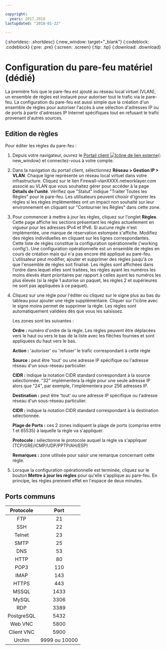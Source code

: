 ```yaml
---

copyright:
  years: 2017,2018
lastupdated: "2018-01-22"

---
```


{:shortdesc: .shortdesc}
{:new_window: target="_blank"}
{:codeblock: .codeblock}
{:pre: .pre}
{:screen: .screen}
{:tip: .tip}
{:download: .download}

# Configuration du pare-feu matériel (dédié)

La première fois que le pare-feu est ajouté au réseau local virtuel (VLAN), un ensemble de règles est instauré pour autoriser tout le trafic via le pare-feu. La configuration du pare-feu est aussi simple que la création d'un ensemble de règles pour autoriser l'accès à une sélection d'adresses IP ou de ports à partir d'adresses IP Internet spécifiques tout en refusant le trafic provenant d'autres sources.

## Edition de règles

Pour éditer les règles du pare-feu :

1. Depuis votre navigateur, ouvrez le [Portail client ![Icône de lien externe](../../icons/launch-glyph.svg "Icône de lien externe")](https://control.softlayer.com/){: new_window} et connectez-vous à votre compte.
2. Dans la navigation du portail client, sélectionnez **Réseau > Gestion IP > VLAN**. Chaque ligne représente un réseau local virtuel dans votre infrastructure.  Cliquez sur le lien Firewall-vlanXXXX.networklayer.com associé au VLAN que vous souhaitez gérer pour accéder à la page **Détails de l'unité**. Vérifiez que "Statut" indique "Traiter Toutes les Règles" pour le pare-feu.  Les utilisateurs peuvent choisir d'ignorer les règles si les règles implémentées ont un impact non souhaité sur leur environnement en cliquant sur "Contourner les Règles" dans cette zone.
3. Pour commencer à mettre à jour les règles, cliquez sur l'onglet **Règles**. Cette page affiche les sections présentant les règles actuellement en vigueur pour les adresses IPv4 et IPv6.  Si aucune règle n'est implémentée, une marque de réservation estompée s'affiche.  Modifiez des règles individuelles en cliquant sur les lignes correspondantes.  Cette liste de règles constitue la configuration opérationnelle ('working config'). Une configuration opérationnelle est un ensemble de règles en cours de création mais qui n'a pas encore été appliqué au pare-feu. L'utilisateur peut modifier, ajouter et supprimer des règles jusqu'à ce que l'ensemble de règles soit finalisé.  Les règles sont affichées dans l'ordre dans lequel elles sont traitées, les règles ayant les numéros les moins élevés étant prioritaires par rapport à celles ayant les numéros les plus élevés (si la règle 1 autorise un paquet, les règles 2 et supérieures ne sont pas appliquées à ce paquet).
4. Cliquez sur une règle pour l'éditer ou cliquez sur le signe plus au bas du tableau pour ajouter une règle supplémentaire. Cliquer sur l'icône avec le signe moins permet de supprimer la règle. Les règles sont automatiquement validées dès que vous les saisissez.

    Les zones sont les suivantes :

    **Ordre :** numéro d'ordre de la règle. Les règles peuvent être déplacées vers le haut ou vers le bas de la liste avec les flèches fournies et sont appliquées du haut vers le bas.

    **Action :** 'autoriser' ou 'refuser' le trafic correspondant à cette règle

    **Source :** peut être 'tout' ou une adresse IP spécifique ou l'adresse réseau d'un sous-réseau particulier.

    **CIDR :** indique la notation CIDR standard correspondant à la source sélectionnée.  "32" implémentera la règle pour une seule adresse IP alors que "24", par exemple, l'implémentera pour 256 adresses IP.

    **Destination :** peut être 'tout' ou une adresse IP spécifique ou l'adresse réseau d'un sous-réseau particulier.

    **CIDR :** indique la notation CIDR standard correspondant à la destination sélectionnée.

    **Plage de Ports :** ces 2 zones indiquent la plage de ports (comprise entre 1 et 65535) à laquelle la règle va s'appliquer.

    **Protocole :** sélectionne le protocole auquel la règle va s'appliquer (TCP/GRE/ICMP/UDP/PPTP/AH/ESP)

    **Remarques :** zone utilisée pour saisir une remarque concernant cette règle.
    
5. Lorsque la configuration opérationnelle est terminée, cliquez sur le bouton **Mettre à jour les règles** pour qu'elle s'applique au pare-feu. En principe, les règles prennent effet en l'espace de deux minutes.

## Ports communs

| Protocole | Port |
| :-----: | :-----: |
| FTP | 21 |
| SSH | 22 |
| Telnet | 23 |
| SMTP | 25 |
| DNS | 53 |
| HTTP | 80 |
| POP3 | 110 |
| IMAP | 143 |
| HTTPS | 443 |
| MSSQL | 1433 |
| MySQL | 3306 |
| RDP | 3389 |
| PostgreSQL | 5432 |
| Web VNC | 5800 |
| Client VNC | 5900 |
| Urchin | 9999 ou 10000 ||
